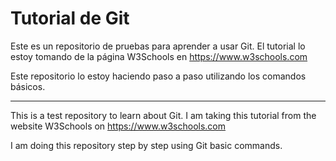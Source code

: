 # Tutorial de Git

Este es un repositorio de pruebas para aprender a usar Git.
El tutorial lo estoy tomando de la página W3Schools en https://www.w3schools.com

Este repositorio lo estoy haciendo paso a paso utilizando los comandos básicos.


----------------------------------

This is a test repository to learn about Git.
I am taking this tutorial from the website W3Schools on https://www.w3schools.com

I am doing this repository step by step using Git basic commands.